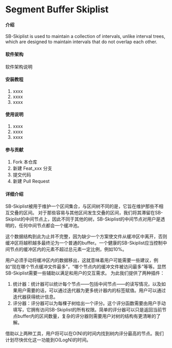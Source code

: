 # Segment Buffer Skiplist

#### 介绍
SB-Skiplist is used to maintain a collection of intervals, unlike interval trees, which are designed to maintain intervals that do not overlap each other.

#### 软件架构
软件架构说明


#### 安装教程

1.  xxxx
2.  xxxx
3.  xxxx

#### 使用说明

1.  xxxx
2.  xxxx
3.  xxxx

#### 参与贡献

1.  Fork 本仓库
2.  新建 Feat_xxx 分支
3.  提交代码
4.  新建 Pull Request


#### 详细介绍

SB-Skiplist被用于维护一个区间集合，与区间树不同的是，它旨在维护那些不相互交叠的区间。
对于那些容易与其他区间发生交叠的区间，我们将其滞留在SB-Skiplist的中间节点上，因此不同于其他的树，SB-Skiplist的中间节点对用户是透明的，任何中间节点都会一个缓冲池。

这个数据结构到此为止并不完整，因为缺少一个方案使文件从缓冲区中离开，否则缓冲区将越积越多最终沦为一个普通的buffer。一个健康的SB-Skiplist应当控制中间节点的缓冲区内的元素不超过总元素一定比例，例如10%。

用户必须手动将缓冲区内的数据移出，这就意味着用户可能需要一些建议，例如“现在哪个节点缓冲文件最多”，“哪个节点内的缓冲文件被访问最多”等等。显然SB-Skiplist需要一些辅助以满足和用户的交互需求。
为此我们提供了两种插件：
1. 统计器：统计器可以统计每个节点——包括中间节点——的读写情况，以及如果用户需要的话，可以通过迭代器为更多统计器内的标签赋值。用户可以通过迭代器获得统计信息。
2. 评分器：评分器可以为每棵子树给出一个评分。这个评分函数需要由用户手动填写，它拥有访问SB-Skiplist的所有权限。简单的评分器可以只是返回当前节点buffer内的区间数量，复杂的评分器则需要用户对树的结构有更清晰的了解。

借助以上两种工具，用户将可以在O(N)的时间内找到树内评分最高的节点。我们计划尽快优化这一功能到O(LogN)的时间。
